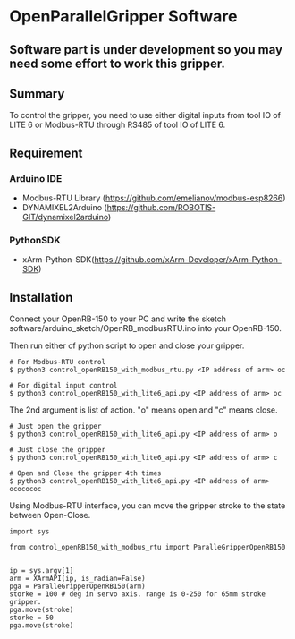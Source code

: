 # OpenParallelGripper Software
## Software part is under development so you may need some effort to work this gripper.

## Summary
To control the gripper, you need to use either digital inputs from tool IO of LITE 6 or Modbus-RTU through RS485 of tool IO of LITE 6.


## Requirement

### Arduino IDE

- Modbus-RTU Library (https://github.com/emelianov/modbus-esp8266)
- DYNAMIXEL2Arduino (https://github.com/ROBOTIS-GIT/dynamixel2arduino)

### PythonSDK
- xArm-Python-SDK(https://github.com/xArm-Developer/xArm-Python-SDK)

## Installation
Connect your OpenRB-150 to your PC and write the sketch software/arduino_sketch/OpenRB_modbusRTU.ino into your OpenRB-150.

Then run either of python script to open and close your gripper.

```
# For Modbus-RTU control
$ python3 control_openRB150_with_modbus_rtu.py <IP address of arm> oc

# For digital input control
$ python3 control_openRB150_with_lite6_api.py <IP address of arm> oc
```

The 2nd argument is list of action. "o" means open and "c" means close.
```
# Just open the gripper
$ python3 control_openRB150_with_lite6_api.py <IP address of arm> o

# Just close the gripper
$ python3 control_openRB150_with_lite6_api.py <IP address of arm> c

# Open and Close the gripper 4th times
$ python3 control_openRB150_with_lite6_api.py <IP address of arm> ococococ
```

Using Modbus-RTU interface, you can move the gripper stroke to the state between Open-Close.
```
import sys

from control_openRB150_with_modbus_rtu import ParalleGripperOpenRB150


ip = sys.argv[1]
arm = XArmAPI(ip, is_radian=False)
pga = ParalleGripperOpenRB150(arm)
storke = 100 # deg in servo axis. range is 0-250 for 65mm stroke gripper.
pga.move(stroke)
storke = 50
pga.move(stroke)

```